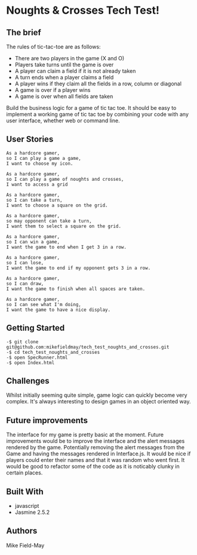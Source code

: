 Noughts & Crosses Tech Test!
===========================

The brief
---------

The rules of tic-tac-toe are as follows:

- There are two players in the game (X and O)
- Players take turns until the game is over
- A player can claim a field if it is not already taken
- A turn ends when a player claims a field
- A player wins if they claim all the fields in a row, column or diagonal
- A game is over if a player wins
- A game is over when all fields are taken

Build the business logic for a game of tic tac toe. It should be easy to implement a working game of tic tac toe by combining your code with any user interface, whether web or command line.

User Stories
-----------
```
As a hardcore gamer,
so I can play a game a game,
I want to choose my icon.

As a hardcore gamer,
so I can play a game of noughts and crosses,
I want to access a grid

As a hardcore gamer,
so I can take a turn,
I want to choose a square on the grid.

As a hardcore gamer,
so may opponent can take a turn,
I want them to select a square on the grid.

As a hardcore gamer,
so I can win a game,
I want the game to end when I get 3 in a row.

As a hardcore gamer,
so I can lose,
I want the game to end if my opponent gets 3 in a row.

As a hardcore gamer,
so I can draw,
I want the game to finish when all spaces are taken.

As a hardcore gamer,
so I can see what I'm doing,
I want the game to have a nice display.
```

Getting Started
---------------
```
-$ git clone git@github.com:mikefieldmay/tech_test_noughts_and_crosses.git
-$ cd tech_test_noughts_and_crosses
-$ open SpecRunner.html
-$ open Index.html
```

Challenges
---------
Whilst initially seeming quite simple, game logic can quickly become very complex. It's always interesting to design games in an object oriented way.

Future improvements
---------------
The interface for my game is pretty basic at the moment. Future improvements would be to improve the interface and the alert messages rendered by the game. Potentially removing the alert messages from the Game and having the messages rendered in Interface.js.
It would be nice if players could enter their names and that it was random who went first.
It would be good to refactor some of the code as it is noticably clunky in certain places.

Built With
---------

- javascript
- Jasmine 2.5.2

Authors
-------
Mike Field-May
